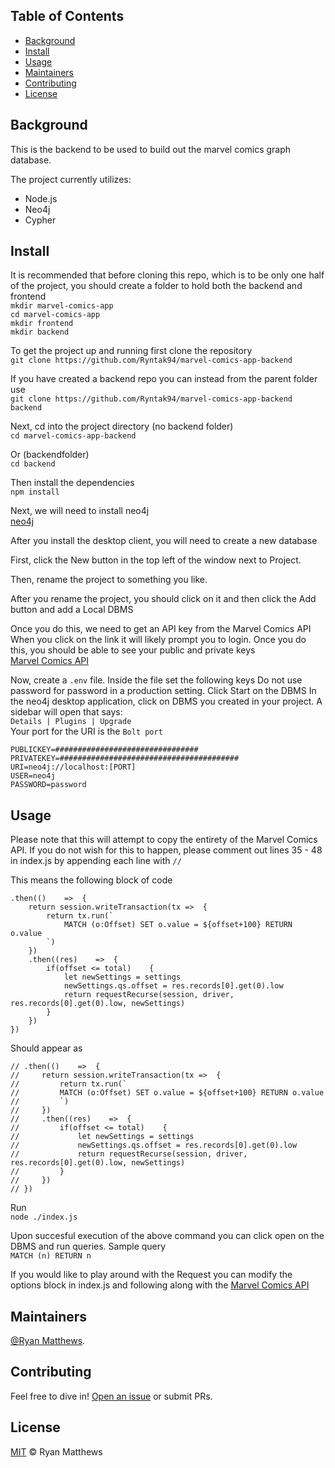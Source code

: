 ## Table of Contents

- [Background](#background)
- [Install](#install)
- [Usage](#usage)
- [Maintainers](#maintainers)
- [Contributing](#contributing)
- [License](#license)

## Background

This is the backend to be used to build out the marvel comics graph database.

The project currently utilizes:<br>
- Node.js
- Neo4j
- Cypher

## Install
It is recommended that before cloning this repo, which is to be only one half of the project, you should create a folder to hold both the backend and frontend<br>
`mkdir marvel-comics-app`<br>
`cd marvel-comics-app`<br>
`mkdir frontend`<br>
`mkdir backend`

To get the project up and running first clone the repository<br>
`git clone https://github.com/Ryntak94/marvel-comics-app-backend`

If you have created a backend repo you can instead from the parent folder use<br>
`git clone https://github.com/Ryntak94/marvel-comics-app-backend backend`

Next, cd into the project directory (no backend folder)<br>
`cd marvel-comics-app-backend`

Or (backendfolder)<br>
`cd backend`

Then install the dependencies<br>
`npm install`

Next, we will need to install neo4j<br>
[neo4j](https://neo4j.com/download/?ref=get-started-dropdown-cta)

After you install the desktop client, you will need to create a new database

First, click the New button in the top left of the window next to Project.

Then, rename the project to something you like.

After you rename the project, you should click on it and then click the Add button and add a Local DBMS

Once you do this, we need to get an API key from the Marvel Comics API
When you click on the link it will likely prompt you to login. Once you do this, you should be able to see your public and private keys<br>
[Marvel Comics API](https://developer.marvel.com/account)

Now, create a `.env` file. Inside the file set the following keys
Do not use password for password in a production setting.
Click Start on the DBMS
In the neo4j desktop application, click on DBMS you created in your project. A sidebar will open that says:<br>
`Details | Plugins | Upgrade`<br>
Your port for the URI is the `Bolt port`
```
PUBLICKEY=################################
PRIVATEKEY=########################################
URI=neo4j://localhost:[PORT]
USER=neo4j
PASSWORD=password
```

## Usage
Please note that this will attempt to copy the entirety of the Marvel Comics API.
If you do not wish for this to happen, please comment out lines 35 - 48 in index.js by appending each line with `//`

This means the following block of code
```
.then(()    =>  {
    return session.writeTransaction(tx =>  {
        return tx.run(`
            MATCH (o:Offset) SET o.value = ${offset+100} RETURN o.value
        `)
    })
    .then((res)    =>  {
        if(offset <= total)    {
            let newSettings = settings
            newSettings.qs.offset = res.records[0].get(0).low
            return requestRecurse(session, driver, res.records[0].get(0).low, newSettings)
        }
    })
})
```
Should appear as
```
// .then(()    =>  {
//     return session.writeTransaction(tx =>  {
//         return tx.run(`
//         MATCH (o:Offset) SET o.value = ${offset+100} RETURN o.value
//         `)
//     })
//     .then((res)    =>  {
//         if(offset <= total)    {
//             let newSettings = settings
//             newSettings.qs.offset = res.records[0].get(0).low
//             return requestRecurse(session, driver, res.records[0].get(0).low, newSettings)
//         }
//     })
// })
```
Run<br>
`node ./index.js`

Upon succesful execution of the above command you can click open on the DBMS and run queries.
Sample query<br>
`MATCH (n) RETURN n`

If you would like to play around with the Request you can modify the options block in index.js and following along with the [Marvel Comics API](https://developer.marvel.com/docs)

## Maintainers

[@Ryan Matthews](https://github.com/Ryntak94).

## Contributing

Feel free to dive in! [Open an issue](https://github.com/Ryntak94/marvel-comics-app-backend/issues/new) or submit PRs.


## License

[MIT](LICENSE) © Ryan Matthews